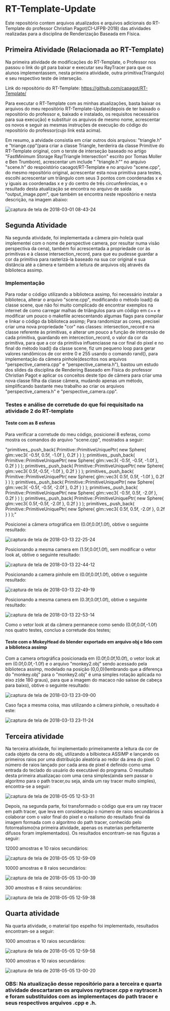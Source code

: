 # RT-Template-Update
  Este repositório contem arquivos atualizados e arquivos adicionais do RT-Template do professor Christian Pagot(CI-UFPB-2018) das atividades realizadas para a disciplina de Renderização Baseada em Física.

## Primeira Atividade (Relacionada ao RT-Template)
  Na primeira atividade de modificações do RT-Template, o Professor nos passou o link do git para baixar e executar seu RayTracer para que os alunos implementassem, nesta primeira atividade, outra primitiva(Triangulo) e seu respectivo teste de interseção. 
  
Link do repositório do RT-Template: https://github.com/capagot/RT-Template/

Para executar o RT-Template com as minhas atualizações, basta baixar os arquivos do meu repositório RT-Template-Update(depois de ter baixado o repositório do professor e, baixado e instalado, os requisitos necessários para sua execução) e substituir os arquivos de mesmo nome, acrescentar os novos e seguir as mesmas instruções de execução do código do repositório do professor(cujo link está acima).

Em resumo, a atvidade consistia em criar outros dois arquivos: "triangle.h" e "triange.cpp"(para criar a classe Triangle, herderira da classe Primitive do RT-Template original, com o terste de interseção baseado no artigo "FastMinimum Storage Ray/Triangle Intersection" escrito por Tomas Moller e Ben Trumbore), acrescentar um include "<include> "triangle.h"" no arquivo "scene.h" do  respoistório caoagot/RT-Template e no arquivo "scene.cpp", do mesmo repositório original, acrescentar esta nova primitiva para testes, escolhi acrescentar um triângulo com seus 3 pontos com coordenadas x e y iguais as coordenadas x e y do centro de três circunferências, e o resultado desta atualização se encontra no arquivo de saída "output_image.ppm", que também se encontra neste repositório e nesta descrição, na imagem abaixo:
  
![captura de tela de 2018-03-01 08-43-24](https://user-images.githubusercontent.com/30930332/36843181-dfc3f420-1d2c-11e8-948c-cecbecf66867.jpg)

## Segunda Atividade
Na segunda atividade, foi implementada a câmera pin-hole(a qual implementei com o nome de perspective camera, por resultar numa visão perspectiva da cena), também foi acrescentada a propriedade cor às primitivas e à classe intersection_record, para que eu pudesse guardar a cor da primitiva para rasterizá-la baseado na sua cor original e sua distância até a câmera e também a leitura de arquivos obj através da biblioteca assimp.

### Implementação

Para rodar o código utilizando a biblioteca assimp, foi necessário instalar a biblioteca, alterar o arquivo "scene.cpp", modificando o método load() da classe scene,  que não foi muito complicado de encontrar exemplos na internet de como carregar malhas de triângulos para um código em c++ e modificar um pouco o makefile acrescentando algumas flags para compilar e linkar o código da biblioteca assimp;
Para randomizar as cores, precisei criar uma nova propriedade "cor" nas classes: intersection_record e na classe referente às primitivas, e alterar um pouco a função de intercesão de cada primitiva, guardando em intercection_record, o valor da cor da primitiva, para que a cor da primitiva influenciasse na cor final do pixel e no final do método load() da classe scene, fiz um pequeno loop para gerar valores randômicos de cor entre 0 e 255 usando o comando rand(), para implementação da câmera pinhole(descritos nos arquivos "perspective_camera.cpp" e "perspective_camera.h"), bastou um estudo dos slides da disciplina de Rendering Baseado em Física do professor Christian Pagot e aplicar os conceitos deste tipo de câmera para criar uma nova classe filha da classe câmera, mudando apenas um método, simplificando bastante meu trabalho ao criar os arquivos "perspective_camera.h" e "perspective_camera.cpp".

### Testes e análise de corretude do que foi requisitado na atividade 2 do RT-template

#### Teste com as 8 esferas

Para verificar a corretude do meu código, posicionei 8 esferas, como mostra os comandos do arquivo "scene.cpp", mostrados a seguir:

   "primitives_.push_back( Primitive::PrimitiveUniquePtr( new Sphere{ glm::vec3{ -0.5f, 0.5f, -1.0f }, 0.2f } ) );
    primitives_.push_back( Primitive::PrimitiveUniquePtr( new Sphere{ glm::vec3{ -0.5f, -0.5f, -1.0f }, 0.2f } ) );
    primitives_.push_back( Primitive::PrimitiveUniquePtr( new Sphere{ glm::vec3{  0.5f,-0.5f, -1.0f }, 0.2f } ) );
    primitives_.push_back( Primitive::PrimitiveUniquePtr( new Sphere{ glm::vec3{  0.5f, 0.5f, -1.0f }, 0.2f } ) );
    primitives_.push_back( Primitive::PrimitiveUniquePtr( new Sphere{ glm::vec3{ -0.5f, -0.5f, -2.0f }, 0.2f } ) );
    primitives_.push_back( Primitive::PrimitiveUniquePtr( new Sphere{ glm::vec3{ -0.5f, 0.5f, -2.0f }, 0.2f } ) );
    primitives_.push_back( Primitive::PrimitiveUniquePtr( new Sphere{ glm::vec3{  0.5f,-0.5f, -2.0f }, 0.2f } ) );
    primitives_.push_back( Primitive::PrimitiveUniquePtr( new Sphere{ glm::vec3{  0.5f, 0.5f, -2.0f }, 0.2f } ) );"
    
Posicionei a câmera ortográfica em (0.0f,0.0f,1.0f), obtive o seguinte resultado:

![captura de tela de 2018-03-13 22-25-24](https://user-images.githubusercontent.com/30930332/37378323-7f369208-270d-11e8-9210-b80c0b4fd427.png)

Posicionando a mesma camera em (1.5f,0.0f,1.0f), sem modificar o vetor look at, obtive o seguinte resultado:

![captura de tela de 2018-03-13 22-44-12](https://user-images.githubusercontent.com/30930332/37378964-250c0bca-2710-11e8-9187-952cbda28162.png)

Posicionando a camera pinhole em (0.0f,0.0f,1.0f), obtive o seguinte resultado:

![captura de tela de 2018-03-13 22-49-19](https://user-images.githubusercontent.com/30930332/37379102-cfac5aa8-2710-11e8-8c76-68d3187d6cf2.png)

Posicionando a mesma camera em (0.3f,0.0f,1.0f), obtive o seguinte resultado:

![captura de tela de 2018-03-13 22-53-14](https://user-images.githubusercontent.com/30930332/37379244-71c39388-2711-11e8-9cc4-c986b11e293d.png)

Como o vetor look at da câmera permanece como sendo (0.0f,0.0f,-1.0f) nos quatro testes, concluo a corretude dos testes;

#### Teste com o MokeyHead do blender exportado em arquivo obj e lido com a biblioteca assimp

Com a camera ortográfica posicionada em (0.0f,0.0f,10.0f), o vetor look at em (0.0f,0.0f,-1.0f) e o arquivo "monkey2.obj" sendo acessado pela biblioteca assimp, modelado na posição (0,0,0)(lembrando que a diferença do "monkey.obj" para o "monkey2.obj" é uma simples rotação aplicada no eixo z(de 180 graus), para que a imagem do macaco não saísse de cabeça para baixo), obtive o seguinte resultado:

![captura de tela de 2018-03-13 23-09-00](https://user-images.githubusercontent.com/30930332/37379706-94746c3e-2713-11e8-8842-5fe2699e6058.png)

Caso faça a mesma coisa, mas utilizando a câmera pinhole, o resultado é este:

![captura de tela de 2018-03-13 23-11-24](https://user-images.githubusercontent.com/30930332/37379773-f2e0f206-2713-11e8-99cb-75582b4c1f9c.png)

## Terceira atividade

Na terceira atividade, foi implementado primeiramente a leitura da cor de cada objeto da cena do obj, utilizando a bilbioteca ASSIMP e lançando os primeiros raios por uma distribuição aleatória ao redor da área do pixel. O número de raios lançado por cada area de pixel é definido como uma entrada do teclado do usuário do executável do programa. O resultado desta primeira atualizaçao com uma cena simples(ainda sem passar o algoritmo para o path tracer,ou seja, ainda um ray tracer muito simples), encontra-se a seguir:

![captura de tela de 2018-05-05 12-53-31](https://user-images.githubusercontent.com/30930332/39665028-5f10fc96-5063-11e8-8d98-4e55daaba5fa.png)

Depois, na segunda parte, foi transformado o código que era um ray tracer em path tracer, que leva em consideração o número de raios secundários à colaborar com o valor final do pixel e o realismo do resultado final da imagem formada com o algoritmo do path tracer, conhecido pelo fotorrealismo(na primeira atividade, apenas os materiais perfeitamente difusos foram implementados). Os resultados encontram-se nas figuras a seguir:

12000 amostras e 10 raios secundários:

![captura de tela de 2018-05-05 12-59-09](https://user-images.githubusercontent.com/30930332/39665072-6885d02a-5064-11e8-810a-a326b7d89f49.png)

10000 amostras e 8 raios secundários:

![captura de tela de 2018-05-05 13-00-39](https://user-images.githubusercontent.com/30930332/39665077-905f6c96-5064-11e8-8a7a-d5dc86d2d980.png)

300 amostras e 8 raios secundários:

![captura de tela de 2018-05-05 12-59-38](https://user-images.githubusercontent.com/30930332/39665087-c821befe-5064-11e8-9554-f15f64b3408f.png)

## Quarta atividade

Na quarta atividade, o material tipo espelho foi implementado, resultados encontram-se a seguir:

1000 amostras e 10 raios secundários:

![captura de tela de 2018-05-05 12-59-58](https://user-images.githubusercontent.com/30930332/39665120-50e55e26-5065-11e8-986d-d9b9e87c34d2.png)

1000 amostras e 10 raios secundários:

![captura de tela de 2018-05-05 13-00-20](https://user-images.githubusercontent.com/30930332/39665112-434463c0-5065-11e8-90d0-cced94316739.png)

### OBS: Na atualização desse repositório para a terceira e quarta atividade descartaram os arquivos raytracer.cpp e raytracer.h e foram substituidos com as implementaçes do path tracer e seus respectivos arquivos .cpp e .h.
